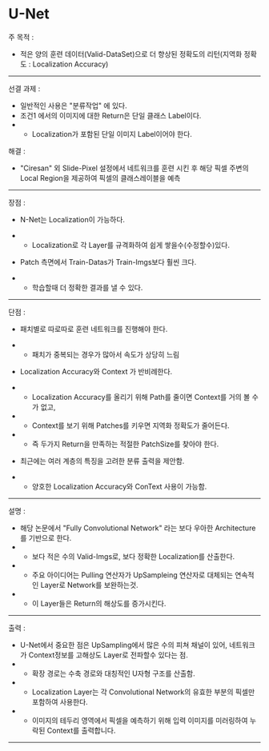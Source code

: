 # U-Net
주 목적 : 
* 적은 양의 훈련 데이터(Valid-DataSet)으로 더 향상된 정확도의 리턴(지역화 정확도 : Localization Accuracy)

--------------------------------------------------------------------------------------------------------------------------

선결 과제 : 
* 일반적인 사용은 "분류작업" 에 있다.
* 조건1 에서의 이미지에 대한 Return은 단일 클래스 Label이다.
* * Localization가 포함된 단일 이미지 Label이어야 한다.

해결 :
* "Ciresan" 외 Slide-Pixel 설정에서 네트워크를 훈련 시킨 후 해당 픽셀 주변의 Local Region을 제공하여 픽셀의 클래스레이블을 예측

--------------------------------------------------------------------------------------------------------------------------

장점 : 
* N-Net는 Localization이 가능하다.
* * Localization로 각 Layer를 규격화하여 쉽게 쌓을수(수정할수)있다.

* Patch 측면에서 Train-Datas가 Train-Imgs보다 훨씬 크다.
* * 학습할때 더 정확한 결과를 낼 수 있다.

--------------------------------------------------------------------------------------------------------------------------

단점 :

* 패치별로 따로따로 훈련 네트워크를 진행해야 한다.
* * 패치가 중복되는 경우가 많아서 속도가 상당히 느림

* Localization Accuracy와 Context 가 반비례한다.
* * Localization Accuracy를 올리기 위해 Path를 줄이면 Context를 거의 볼 수가 없고,
* * Context를 보기 위해 Patches를 키우면 지역화 정확도가 줄어든다.
* * 즉 두가지 Return을 만족하는 적절한 PatchSize를 찾아야 한다.

* 최근에는 여러 계층의 특징을 고려한 분류 출력을 제안함.
* * 양호한 Localization Accuracy와 ConText 사용이 가능함.

--------------------------------------------------------------------------------------------------------------------------

설명 : 
* 해당 논문에서 "Fully Convolutional Network" 라는 보다 우아한 Architecture를 기반으로 한다.
* * 보다 적은 수의 Valid-Imgs로, 보다 정확한 Localization를 산출한다.
* * 주요 아이디어는 Pulling 연산자가 UpSampleing 연산자로 대체되는 연속적인 Layer로 Network를 보완하는것.
* * 이 Layer들은 Return의 해상도를 증가시킨다.

--------------------------------------------------------------------------------------------------------------------------

출력 : 
* U-Net에서 중요한 점은 UpSampling에서 많은 수의 피쳐 채널이 있어, 네트워크가 Context정보를 고해상도 Layer로 전파할수 있다는 점.
* * 확장 경로는 수축 경로와 대칭적인 U자형 구조를 산출함.
* * Localization Layer는 각 Convolutional Network의 유효한 부분의 픽셀만 포함하여 사용한다.
* * 이미지의 테두리 영역에서 픽셀을 예측하기 위해 입력 이미지를 미러링하여 누락된 Context를 출력합니다.

--------------------------------------------------------------------------------------------------------------------------
